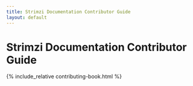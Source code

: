 ```yaml
---
title: Strimzi Documentation Contributor Guide
layout: default
---
```


<h1>Strimzi Documentation Contributor Guide</h1>

{% include_relative contributing-book.html %}